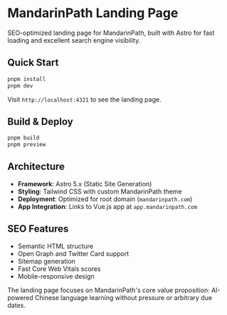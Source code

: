 # MandarinPath Landing Page

SEO-optimized landing page for MandarinPath, built with Astro for fast loading and excellent search engine visibility.

## Quick Start

```bash
pnpm install
pnpm dev
```

Visit `http://localhost:4321` to see the landing page.

## Build & Deploy

```bash
pnpm build
pnpm preview
```

## Architecture

- **Framework**: Astro 5.x (Static Site Generation)
- **Styling**: Tailwind CSS with custom MandarinPath theme
- **Deployment**: Optimized for root domain (`mandarinpath.com`)
- **App Integration**: Links to Vue.js app at `app.mandarinpath.com`

## SEO Features

- Semantic HTML structure
- Open Graph and Twitter Card support
- Sitemap generation
- Fast Core Web Vitals scores
- Mobile-responsive design

The landing page focuses on MandarinPath's core value proposition: AI-powered Chinese language learning without pressure or arbitrary due dates.